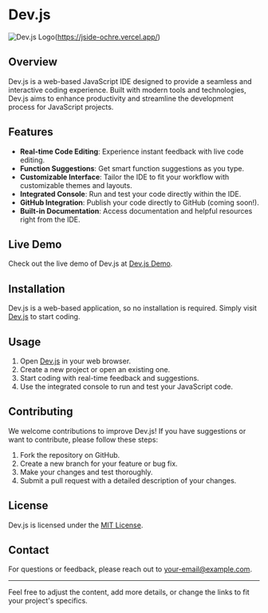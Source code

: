 
# Dev.js

![Dev.js Logo](https://lelbois.nekoweb.org/cdn/Screenshot%202024-07-21%2012.28.56%20PM.png)(https://jside-ochre.vercel.app/)

## Overview

Dev.js is a web-based JavaScript IDE designed to provide a seamless and interactive coding experience. Built with modern tools and technologies, Dev.js aims to enhance productivity and streamline the development process for JavaScript projects.

## Features

- **Real-time Code Editing**: Experience instant feedback with live code editing.
- **Function Suggestions**: Get smart function suggestions as you type.
- **Customizable Interface**: Tailor the IDE to fit your workflow with customizable themes and layouts.
- **Integrated Console**: Run and test your code directly within the IDE.
- **GitHub Integration**: Publish your code directly to GitHub (coming soon!).
- **Built-in Documentation**: Access documentation and helpful resources right from the IDE.

## Live Demo

Check out the live demo of Dev.js at [Dev.js Demo](https://jside-ochre.vercel.app/).

## Installation

Dev.js is a web-based application, so no installation is required. Simply visit [Dev.js](https://jside-ochre.vercel.app/) to start coding.

## Usage

1. Open [Dev.js](https://jside-ochre.vercel.app/) in your web browser.
2. Create a new project or open an existing one.
3. Start coding with real-time feedback and suggestions.
4. Use the integrated console to run and test your JavaScript code.

## Contributing

We welcome contributions to improve Dev.js! If you have suggestions or want to contribute, please follow these steps:

1. Fork the repository on GitHub.
2. Create a new branch for your feature or bug fix.
3. Make your changes and test thoroughly.
4. Submit a pull request with a detailed description of your changes.

## License

Dev.js is licensed under the [MIT License](LICENSE).

## Contact

For questions or feedback, please reach out to [your-email@example.com](mailto:your-email@example.com).

---

Feel free to adjust the content, add more details, or change the links to fit your project's specifics.
